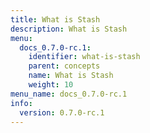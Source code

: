 ```yaml
---
title: What is Stash
description: What is Stash
menu:
  docs_0.7.0-rc.1:
    identifier: what-is-stash
    parent: concepts
    name: What is Stash
    weight: 10
menu_name: docs_0.7.0-rc.1
info:
  version: 0.7.0-rc.1
---
```


